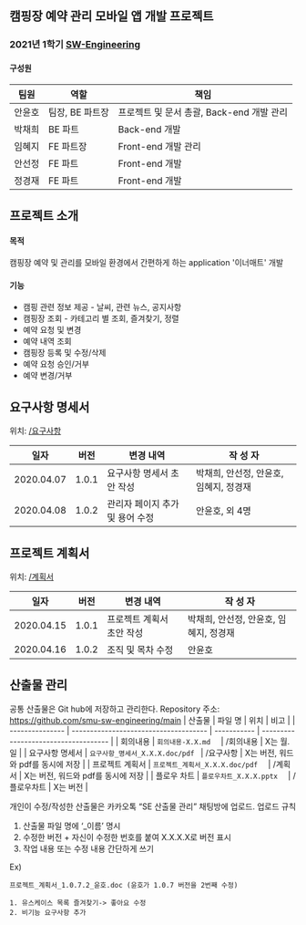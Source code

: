 ## 캠핑장 예약 관리 모바일 앱 개발 프로젝트

### 2021년 1학기 [SW-Engineering](https://github.com/SMU-EB0055/SE2021_HAEA0008_3)

#### 구성원

| 팀원   | 역할            | 책임                                      |
| ------ | --------------- | ----------------------------------------- |
| 안윤호 | 팀장, BE 파트장 | 프로젝트 및 문서 총괄, Back-end 개발 관리 |
| 박채희 | BE 파트         | Back-end 개발                             |
| 임혜지 | FE  파트장      | Front-end 개발 관리                       |
| 안선정 | FE 파트         | Front-end 개발                            |
| 정경재 | FE 파트         | Front-end 개발                            |

## 프로젝트 소개
#### 목적
캠핑장 예약 및 관리를 모바일 환경에서 간편하게 하는 application '이너매트' 개발
#### 기능
* 캠핑 관련 정보 제공 - 날씨, 관련 뉴스, 공지사항
* 캠핑장 조회 - 카테고리 별 조회, 즐겨찾기, 정렬
* 예약 요청 및 변경
* 예약 내역 조회
* 캠핑장 등록 및 수정/삭제
* 예약 요청 승인/거부
* 예약 변경/거부

## 요구사항 명세서
위치: [/요구사항](https://github.com/smu-sw-engineering/main/tree/master/%EC%9A%94%EA%B5%AC%EC%82%AC%ED%95%AD)

| 일자       | 버전  | 변경 내역                       | 작 성 자                               |
| ---------- | ----- | ------------------------------- | -------------------------------------- |
| 2020.04.07 | 1.0.1 | 요구사항 명세서 초안 작성       | 박채희, 안선정, 안윤호, 임혜지, 정경재 |
| 2020.04.08 | 1.0.2 | 관리자 페이지 추가 및 용어 수정 | 안윤호, 외 4명                         |

## 프로젝트 계획서
위치: [/계획서](https://github.com/smu-sw-engineering/main/tree/master/%EA%B3%84%ED%9A%8D%EC%84%9C)


| 일자      | 버전  | 변경 내역                 | 작 성 자                               |
| --------- | ----- | ------------------------- | -------------------------------------- |
| 2020.04.15 | 1.0.1 | 프로젝트 계획서 초안 작성 | 박채희, 안선정, 안윤호, 임혜지, 정경재 |
| 2020.04.16 | 1.0.2 | 조직 및 목차 수정         | 안윤호                                 |



## 산출물 관리

공통 산출물은 Git hub에 저장하고 관리한다.
Repository 주소: https://github.com/smu-sw-engineering/main
| 산출물          | 파일 명                               | 위치        | 비고                                 |
| --------------- | ------------------------------------- | ----------- | ------------------------------------ |
| 회의내용        | ```회의내용-X.X.md  ```               | /회의내용   | X는 월.일                            |
| 요구사항 명세서 | ```요구사항_명세서_X.X.X.doc/pdf ```  | /요구사항   | X는 버전, 워드와  pdf를 동시에  저장 |
| 프로젝트 계획서 | ```프로젝트_계획서_X.X.X.doc/pdf  ``` | /계획서     | X는 버전, 워드와  pdf를 동시에  저장 |
| 플로우 차트     | ```플로우차트_X.X.X.pptx  ```         | /플로우차트 | X는 버전                             |

개인이 수정/작성한 산출물은 카카오톡 “SE 산출물 관리” 채팅방에 업로드.
업로드 규칙

1.  산출물 파일 명에 ‘_이름’ 명시
2. 수정한 버전 + 자신이 수정한 번호를 붙여 X.X.X.X로 버전 표시
3. 작업 내용 또는 수정 내용 간단하게 쓰기

 Ex) 
 ```
 프로젝트_계획서_1.0.7.2_윤호.doc (윤호가 1.0.7 버전을 2번째 수정)
 
 1. 유스케이스 목록 즐겨찾기-> 좋아요 수정
 2. 비기능 요구사항 추가
 ```
 
